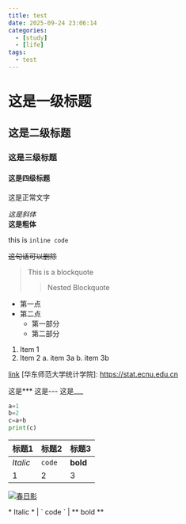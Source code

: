 ```yaml
---
title: test
date: 2025-09-24 23:06:14
categories:
  - [study]
  - [life]
tags:
  - test
---
```


# 这是一级标题
## 这是二级标题
### 这是三级标题
#### 这是四级标题

这是正常文字   

*这是斜体*   
**这是粗体**

this is `inline code`   

~~这句话可以删除~~

> This is
> a blockquote
>
> > Nested
> > Blockquote

* 第一点
* 第二点
    * 第一部分
    * 第二部分

1. Item 1
2. Item 2
    a. item 3a
    b. item 3b

[link](https://www.zhihuishu.com)
[华东师范大学统计学院]: https://stat.ecnu.edu.cn

这是***
这是---
这是___

```python
a=1
b=2
c=a+b
print(c)
```

标题1 | 标题2 | 标题3
--- | --- | ---
*Italic* | `code` | **bold**
1 | 2 | 3

[![春日影](https://media1.giphy.com/media/v1.Y2lkPTc5MGI3NjExYms0NDNuMW9wZDRsZXl2cnJlZmN4ZjY3c2FsaWZ0YjY0bTR5azhqdyZlcD12MV9pbnRlcm5hbF9naWZfYnlfaWQmY3Q9Zw/yy58vGm1XPXS09qBZ9/giphy.gif)](https://www.bilibili.com/video/BV1JHLUz4EUy)

\* Italic \* | \` code \` | \*\* bold \*\* 